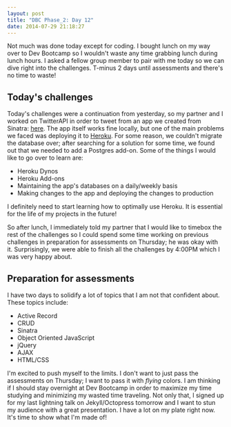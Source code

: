 ```yaml
---
layout: post
title: "DBC Phase_2: Day 12"
date: 2014-07-29 21:18:27
---
```


Not much was done today except for coding. I bought lunch on my way over to Dev Bootcamp so I wouldn't waste any time grabbing lunch during lunch hours. I asked a fellow group member to pair with me today so we can dive right into the challenges. T-minus 2 days until assessments and there's no time to waste!

## Today's challenges

Today's challenges were a continuation from yesterday, so my partner and I worked on TwitterAPI in order to tweet from an app we created from Sinatra: [here](http://twittify.herokuapp.com/). The app itself works fine locally, but one of the main problems we faced was deploying it to [Heroku](https://www.heroku.com/). For some reason, we couldn't migrate the database over; after searching for a solution for some time, we found out that we needed to add a Postgres add-on. Some of the things I would like to go over to learn are:

  * Heroku Dynos
  * Heroku Add-ons
  * Maintaining the app's databases on a daily/weekly basis
  * Making changes to the app and deploying the changes to production

I definitely need to start learning how to optimally use Heroku. It is essential for the life of my projects in the future!

So after lunch, I immediately told my partner that I would like to timebox the rest of the challenges so I could spend some time working on previous challenges in preparation for assessments on Thursday; he was okay with it. Surprisingly, we were able to finish all the challenges by 4:00PM which I was very happy about.

## Preparation for assessments

I have two days to solidify a lot of topics that I am not that confident about. These topics include:

  * Active Record
  * CRUD
  * Sinatra
  * Object Oriented JavaScript
  * jQuery
  * AJAX
  * HTML/CSS

I'm excited to push myself to the limits. I don't want to just pass the assessments on Thursday; I want to pass it with *flying* colors. I am thinking if I should stay overnight at Dev Bootcamp in order to maximize my time studying and minimizing my wasted time traveling. Not only that, I signed up for my last lightning talk on Jekyll/Octopress tomorrow and I want to stun my audience with a great presentation. I have a lot on my plate right now. It's time to show what I'm made of!